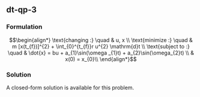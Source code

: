 ## dt-qp-3

### Formulation
```math
\begin{align*}
\text{changing :} \quad & u, x \\
\text{minimize :} \quad & m [x(t_{f})]^{2} + \int_{0}^{t_{f}}r u^{2} \mathrm{d}t \\
\text{subject to :} \quad & \dot{x} = bu + a_{1}\sin(\omega _{1}t) + a_{2}\sin(\omega_{2}t) \\
& x(0) = x_{0}\\
\end{align*}
```

### Solution
A closed-form solution is available for this problem.